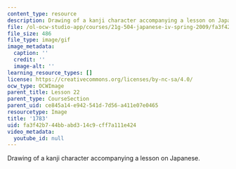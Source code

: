 ```yaml
---
content_type: resource
description: Drawing of a kanji character accompanying a lesson on Japanese.
file: /ol-ocw-studio-app/courses/21g-504-japanese-iv-spring-2009/fa3f42b744bbabd314c9cff7a111e424_1783.gif
file_size: 486
file_type: image/gif
image_metadata:
  caption: ''
  credit: ''
  image-alt: ''
learning_resource_types: []
license: https://creativecommons.org/licenses/by-nc-sa/4.0/
ocw_type: OCWImage
parent_title: Lesson 22
parent_type: CourseSection
parent_uid: ce845a14-e942-541d-7d56-a411e07e0465
resourcetype: Image
title: '1783'
uid: fa3f42b7-44bb-abd3-14c9-cff7a111e424
video_metadata:
  youtube_id: null
---
```

Drawing of a kanji character accompanying a lesson on Japanese.
